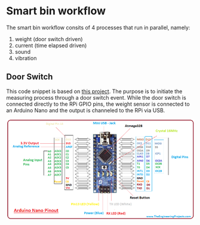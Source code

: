 # Smart bin workflow

The smart bin workflow consits of 4 processes that run in parallel, namely:
1. weight (door switch driven)
2. current (time elapsed driven)
3. sound
4. vibration

## Door Switch
This code snippet is based on [this project](https://simonprickett.dev/playing-with-raspberry-pi-door-sensor-fun/).
The purpose is to initiate the measuring process through a door switch event. While the door switch is connected directly to the RPi GPIO pins, the weight sensor is connected to an Arduino Nano and the output is channeled to the RPi via USB.

![image](/images/nano_pinout.png)